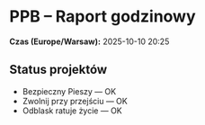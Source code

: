 # PPB – Raport godzinowy
**Czas (Europe/Warsaw):** 2025-10-10 20:25

## Status projektów
- Bezpieczny Pieszy — OK
- Zwolnij przy przejściu — OK
- Odblask ratuje życie — OK

